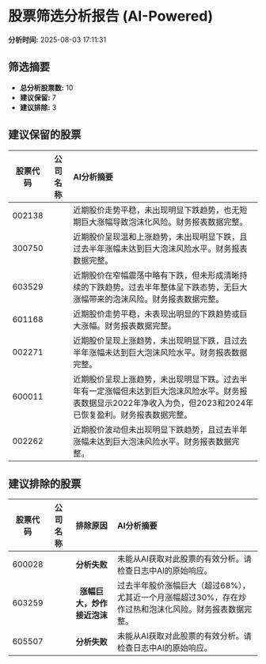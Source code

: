 # 股票筛选分析报告 (AI-Powered)

**分析时间:** 2025-08-03 17:11:31

## 筛选摘要

- **总分析股票数:** 10
- **建议保留:** 7
- **建议排除:** 3

## 建议保留的股票

| 股票代码 | 公司名称 | AI分析摘要 |
|:---:|:---:|:---|
| 002138 |  | 近期股价走势平稳，未出现明显下跌趋势，也无短期巨大涨幅导致泡沫化风险。财务报表数据完整。 |
| 300750 |  | 近期股价呈现温和上涨趋势，未出现明显下跌，且过去半年涨幅未达到巨大泡沫风险水平。财务报表数据完整。 |
| 603529 |  | 近期股价在窄幅震荡中略有下跌，但未形成清晰持续的下跌趋势。过去半年整体呈下跌态势，无巨大涨幅带来的泡沫风险。财务报表数据完整。 |
| 601168 |  | 近期股价走势平稳，未表现出明显的下跌趋势或巨大涨幅。财务报表数据完整。 |
| 002271 |  | 近期股价呈现上涨趋势，未出现明显下跌，且过去半年涨幅未达到巨大泡沫风险水平。财务报表数据完整。 |
| 600011 |  | 近期股价呈现上涨趋势，未出现明显下跌。过去半年有一定涨幅但未达到巨大泡沫风险水平。财务报表数据显示2022年净收入为负，但2023和2024年已恢复盈利。财务报表数据完整。 |
| 002262 |  | 近期股价波动但未出现明显下跌趋势，且过去半年涨幅未达到巨大泡沫风险水平。财务报表数据完整。 |

## 建议排除的股票

| 股票代码 | 公司名称 | 排除原因 | AI分析摘要 |
|:---:|:---:|:---:|:---|
| 600028 |  | **分析失败** | 未能从AI获取对此股票的有效分析。请检查日志中AI的原始响应。 |
| 603259 |  | **涨幅巨大，炒作接近泡沫** | 过去半年股价涨幅巨大（超过68%），尤其近一个月涨幅超过30%，存在炒作过热和泡沫化风险。财务报表数据完整。 |
| 605507 |  | **分析失败** | 未能从AI获取对此股票的有效分析。请检查日志中AI的原始响应。 |
